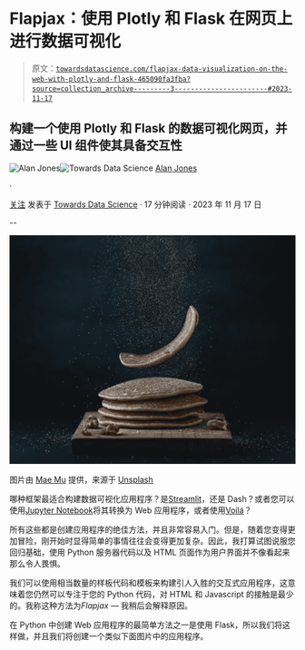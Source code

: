 # Flapjax：使用 Plotly 和 Flask 在网页上进行数据可视化

> 原文：[`towardsdatascience.com/flapjax-data-visualization-on-the-web-with-plotly-and-flask-465090fa3fba?source=collection_archive---------3-----------------------#2023-11-17`](https://towardsdatascience.com/flapjax-data-visualization-on-the-web-with-plotly-and-flask-465090fa3fba?source=collection_archive---------3-----------------------#2023-11-17)

## 构建一个使用 Plotly 和 Flask 的数据可视化网页，并通过一些 UI 组件使其具备交互性

[](https://medium.com/@alan-jones?source=post_page-----465090fa3fba--------------------------------)![Alan Jones](https://medium.com/@alan-jones?source=post_page-----465090fa3fba--------------------------------)[](https://towardsdatascience.com/?source=post_page-----465090fa3fba--------------------------------)![Towards Data Science](https://towardsdatascience.com/?source=post_page-----465090fa3fba--------------------------------) [Alan Jones](https://medium.com/@alan-jones?source=post_page-----465090fa3fba--------------------------------)

·

[关注](https://medium.com/m/signin?actionUrl=https%3A%2F%2Fmedium.com%2F_%2Fsubscribe%2Fuser%2F7d3f5fb94faa&operation=register&redirect=https%3A%2F%2Ftowardsdatascience.com%2Fflapjax-data-visualization-on-the-web-with-plotly-and-flask-465090fa3fba&user=Alan+Jones&userId=7d3f5fb94faa&source=post_page-7d3f5fb94faa----465090fa3fba---------------------post_header-----------) 发表于 [Towards Data Science](https://towardsdatascience.com/?source=post_page-----465090fa3fba--------------------------------) · 17 分钟阅读 · 2023 年 11 月 17 日[](https://medium.com/m/signin?actionUrl=https%3A%2F%2Fmedium.com%2F_%2Fvote%2Ftowards-data-science%2F465090fa3fba&operation=register&redirect=https%3A%2F%2Ftowardsdatascience.com%2Fflapjax-data-visualization-on-the-web-with-plotly-and-flask-465090fa3fba&user=Alan+Jones&userId=7d3f5fb94faa&source=-----465090fa3fba---------------------clap_footer-----------)

--

[](https://medium.com/m/signin?actionUrl=https%3A%2F%2Fmedium.com%2F_%2Fbookmark%2Fp%2F465090fa3fba&operation=register&redirect=https%3A%2F%2Ftowardsdatascience.com%2Fflapjax-data-visualization-on-the-web-with-plotly-and-flask-465090fa3fba&source=-----465090fa3fba---------------------bookmark_footer-----------)![](img/d6e1e3b1af74219738061df64cef799c.png)

图片由 [Mae Mu](https://unsplash.com/@picoftasty?utm_source=medium&utm_medium=referral) 提供，来源于 [Unsplash](https://unsplash.com/?utm_source=medium&utm_medium=referral)

哪种框架最适合构建数据可视化应用程序？是[Streamlit](https://medium.com/towards-data-science/streamlit-from-scratch-getting-started-f4baa7dd6493)，还是 Dash？或者您可以使用[Jupyter Notebook](https://medium.com/towards-data-science/build-a-web-app-with-jupyter-and-mercury-9d59661441b7)将其转换为 Web 应用程序，或者使用[Voilá](https://medium.com/towards-data-science/how-to-share-your-jupyter-notebook-with-mercury-or-voil%C3%A0-2177110d2f6e)？

所有这些都是创建应用程序的绝佳方法，并且非常容易入门。但是，随着您变得更加冒险，刚开始时显得简单的事情往往会变得更加复杂。因此，我打算试图说服您回归基础，使用 Python 服务器代码以及 HTML 页面作为用户界面并不像看起来那么令人畏惧。

我们可以使用相当数量的样板代码和模板来构建引人入胜的交互式应用程序，这意味着您仍然可以专注于您的 Python 代码，对 HTML 和 Javascript 的接触是最少的。我称这种方法为*Flapjax* — 我稍后会解释原因。

在 Python 中创建 Web 应用程序的最简单方法之一是使用 Flask，所以我们将这样做，并且我们将创建一个类似下面图片中的应用程序。
